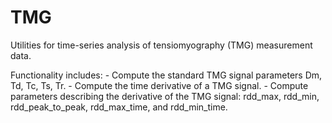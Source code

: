 # TMG
Utilities for time-series analysis of tensiomyography (TMG) measurement data.

Functionality includes:
    - Compute the standard TMG signal parameters Dm, Td, Tc, Ts, Tr.
    - Compute the time derivative of a TMG signal.
    - Compute parameters describing the derivative of the TMG signal:
      rdd_max, rdd_min, rdd_peak_to_peak, rdd_max_time, and rdd_min_time.
